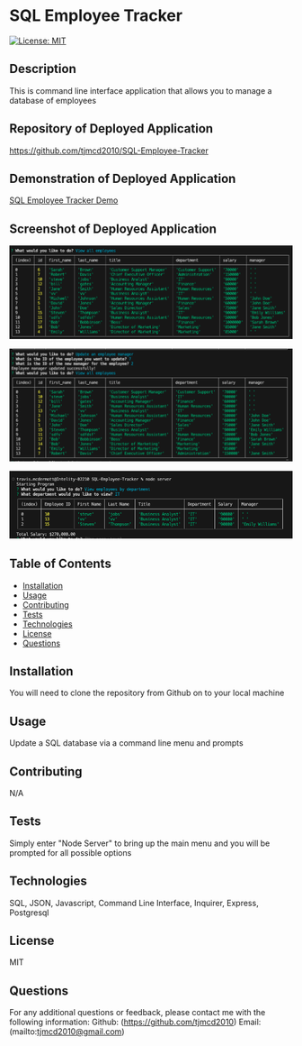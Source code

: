 
  # SQL Employee Tracker

  [![License: MIT](https://img.shields.io/badge/License-MIT-yellow.svg)](https://opensource.org/licenses/MIT)

  ## Description
  This is command line interface application that allows you to manage a database of employees

  ## Repository of Deployed Application

  https://github.com/tjmcd2010/SQL-Employee-Tracker

  ## Demonstration of Deployed Application

  [SQL Employee Tracker Demo](https://drive.google.com/file/d/1qyFH36vXbsQsiokfuh43Ga_-KnWE7d0W/view?usp=sharing)

  ## Screenshot of Deployed Application

  ![View All Employees](./Images/View-All-Employees.png)
  
  ![Update Employee Manager](./Images/Update-Employee-Manager.png)

  ![View Employees by Department](./Images/View-Employees-By-Department.png)
  
  ## Table of Contents
  - [Installation](#installation)
  - [Usage](#usage)
  - [Contributing](#contributing)
  - [Tests](#tests)
  - [Technologies](#technologies)
  - [License](#license)
  - [Questions](#questions)

  ## Installation
  You will need to clone the repository from Github on to your local machine

  ## Usage
  Update a SQL database via a command line menu and prompts

  ## Contributing
  N/A

  ## Tests
  Simply enter "Node Server" to bring up the main menu and you will be prompted for all possible options

  ## Technologies
  
  SQL, JSON, Javascript, Command Line Interface, Inquirer, Express, Postgresql

   ## License
  MIT

  ## Questions

  For any additional questions or feedback, please contact me with the following information:
  Github: (https://github.com/tjmcd2010)
  Email: (mailto:tjmcd2010@gmail.com)  

